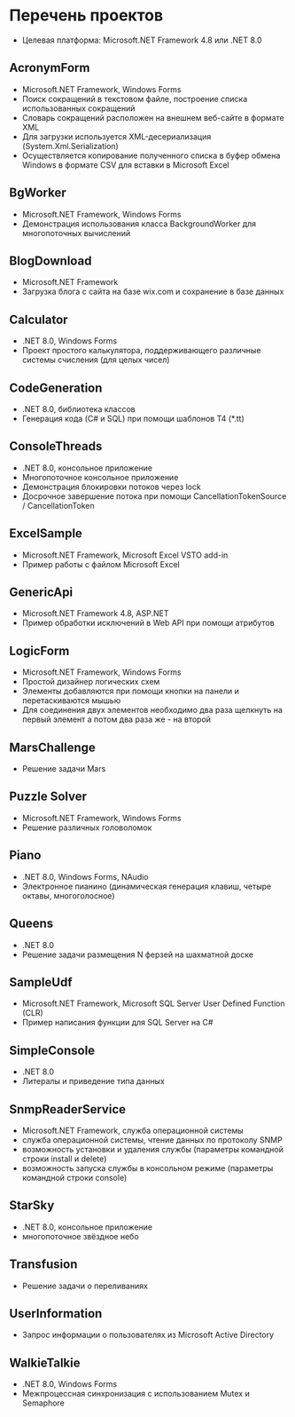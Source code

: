 # Перечень проектов

* Целевая платформа: Microsoft.NET Framework 4.8 или .NET 8.0

## AcronymForm

* Microsoft.NET Framework, Windows Forms
* Поиск сокращений в текстовом файле, построение списка использованных сокращений
* Словарь сокращений расположен на внешнем веб-сайте в формате XML
* Для загрузки используется XML-десериализация (System.Xml.Serialization)
* Осуществляется копирование полученного списка в буфер обмена Windows в формате CSV для вставки в Microsoft Excel 

## BgWorker

* Microsoft.NET Framework, Windows Forms
* Демонстрация использования класса BackgroundWorker для многопоточных вычислений

## BlogDownload

* Microsoft.NET Framework
* Загрузка блога с сайта на базе wix.com и сохранение в базе данных

## Calculator

* .NET 8.0, Windows Forms
* Проект простого калькулятора, поддерживающего различные системы счисления (для целых чисел)

## CodeGeneration

* .NET 8.0, библиотека классов
* Генерация кода (C# и SQL) при помощи шаблонов T4 (*.tt)

## ConsoleThreads

* .NET 8.0, консольное приложение
* Многопоточное консольное приложение 
* Демонстрация блокировки потоков через lock
* Досрочное завершение потока при помощи CancellationTokenSource / CancellationToken

## ExcelSample

* Microsoft.NET Framework, Microsoft Excel VSTO add-in
* Пример работы с файлом Microsoft Excel

## GenericApi

* Microsoft.NET Framework 4.8, ASP.NET
* Пример обработки исключений в Web API при помощи атрибутов

## LogicForm

* Microsoft.NET Framework, Windows Forms
* Простой дизайнер логических схем
* Элементы добавляются при помощи кнопки на панели и перетаскиваются мышью
* Для соединения двух элементов необходимо два раза щелкнуть на первый элемент а потом два раза же - на второй

## MarsChallenge

* Решение задачи Mars

## Puzzle Solver

* Microsoft.NET Framework, Windows Forms
* Решение различных головоломок

## Piano

* .NET 8.0, Windows Forms, NAudio
* Электронное пианино (динамическая генерация клавиш, четыре октавы, многоголосное)

## Queens

* .NET 8.0
* Решение задачи размещения N ферзей на шахматной доске

## SampleUdf

* Microsoft.NET Framework, Microsoft SQL Server User Defined Function (CLR)
* Пример написания функции для SQL Server на C#

## SimpleConsole

* .NET 8.0
* Литералы и приведение типа данных

## SnmpReaderService

* Microsoft.NET Framework, служба операционной системы
* служба операционной системы, чтение данных по протоколу SNMP
* возможность установки и удаления службы (параметры командной строки install и delete)
* возможность запуска службы в консольном режиме (параметры командной строки console) 

## StarSky

* .NET 8.0, консольное приложение
* многопоточное звёздное небо

## Transfusion

* Решение задачи о переливаниях

## UserInformation

* Запрос информации о пользователях из Microsoft Active Directory

## WalkieTalkie

* .NET 8.0, Windows Forms
* Межпроцессная синхронизация с использованием Mutex и Semaphore